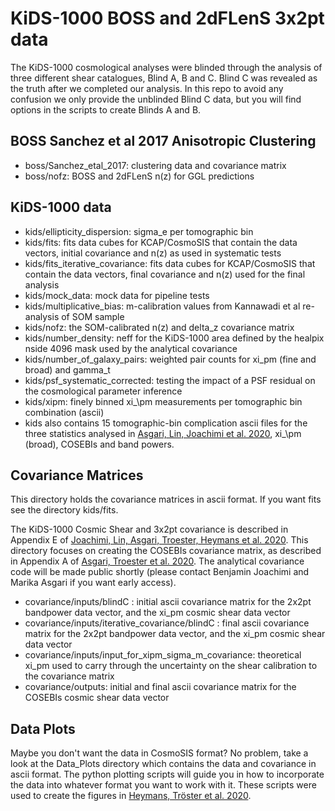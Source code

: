 # KiDS-1000 BOSS and 2dFLenS 3x2pt data

The KiDS-1000 cosmological analyses were blinded through the analysis of three different shear catalogues, Blind A, B and C.   Blind C was revealed as the truth after we completed our analysis.   In this repo to avoid any confusion we only provide the unblinded Blind C data, but you will find options in the scripts to create Blinds A and B.

## BOSS Sanchez et al 2017 Anisotropic Clustering
* boss/Sanchez_etal_2017:  clustering data and covariance matrix
* boss/nofz: BOSS and 2dFLenS n(z) for GGL predictions

## KiDS-1000 data
* kids/ellipticity_dispersion: sigma_e per tomographic bin
* kids/fits: fits data cubes for KCAP/CosmoSIS that contain the data vectors, initial covariance and n(z) as used in systematic tests
* kids/fits_iterative_covariance: fits data cubes for KCAP/CosmoSIS that contain the data vectors, final covariance and n(z) used for the final analysis
* kids/mock_data: mock data for pipeline tests
* kids/multiplicative_bias: m-calibration values from Kannawadi et al re-analysis of SOM sample
* kids/nofz: the SOM-calibrated n(z) and delta_z covariance matrix
* kids/number_density: neff for the KiDS-1000 area defined by the healpix nside 4096 mask used by the analytical covariance
* kids/number_of_galaxy_pairs: weighted pair counts for xi_pm (fine and broad) and gamma_t
* kids/psf_systematic_corrected: testing the impact of a PSF residual on the cosmological parameter inference
* kids/xipm: finely binned xi_\pm measurements per tomographic bin combination (ascii)
* kids also contains 15 tomographic-bin complication ascii files for the three statistics analysed in [Asgari, Lin, Joachimi et al. 2020][1], xi_\pm (broad), COSEBIs and band powers.

## Covariance Matrices
This directory holds the covariance matrices in ascii format.  If you want fits see the directory kids/fits.

The KiDS-1000 Cosmic Shear and 3x2pt covariance is described in Appendix E of [Joachimi, Lin, Asgari, Troester, Heymans et al. 2020][2].  This directory focuses on creating the COSEBIs covariance matrix, as described in Appendix A of [Asgari, Troester et al. 2020][3].  The analytical covariance code will be made public shortly (please contact Benjamin Joachimi and Marika Asgari if you want early access).   
* covariance/inputs/blindC : initial ascii covariance matrix for the 2x2pt bandpower data vector, and the xi_pm cosmic shear data vector
* covariance/inputs/iterative_covariance/blindC : final ascii covariance matrix for the 2x2pt bandpower data vector, and the xi_pm cosmic shear data vector
* covariance/inputs/input_for_xipm_sigma_m_covariance: theoretical xi_pm used to carry through the uncertainty on the shear calibration to the covariance matrix
* covariance/outputs: initial and final ascii covariance matrix for the COSEBIs cosmic shear data vector

## Data Plots
Maybe you don't want the data in CosmoSIS format?   No problem, take a look at the Data_Plots directory which contains the data and covariance in ascii format.   The python plotting scripts will guide you in how to incorporate the data into whatever format you want to work with it.  These scripts were used to create the figures in [Heymans, Tröster et al. 2020][4].

[1]: https://arxiv.org/pdf/2007.15633.pdf "Asgari et al. KiDS-1000"
[2]: https://arxiv.org/pdf/2007.01844.pdf "Joachimi et al."
[3]: https://arxiv.org/abs/1910.05336 "Asgari et al. KV450"
[4]: https://arxiv.org/abs/2007.15632 "Heymans et al."




